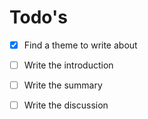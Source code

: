 <!-- Example of how checkboxes work in MarkDown:

Todo's:
- [ ] Some todo
    - [ ] Some sub-task
- [x] Some finished todo

-->

# Todo's
- [x] Find a theme to write about
- [ ] Write the introduction
- [ ] Write the summary
- [ ] Write the discussion


